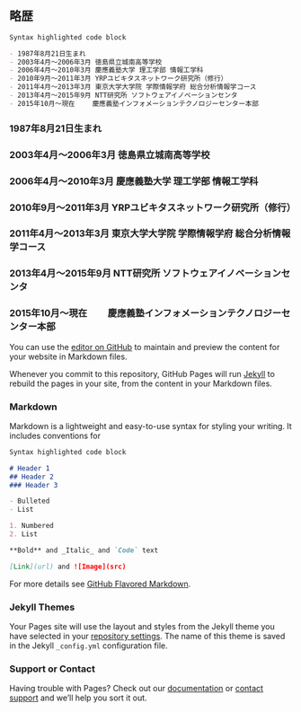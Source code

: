 ## 略歴

```markdown
Syntax highlighted code block

- 1987年8月21日生まれ
- 2003年4月～2006年3月 徳島県立城南高等学校
- 2006年4月～2010年3月 慶應義塾大学 理工学部 情報工学科
- 2010年9月～2011年3月 YRPユビキタスネットワーク研究所（修行）
- 2011年4月～2013年3月 東京大学大学院 学際情報学府 総合分析情報学コース
- 2013年4月～2015年9月 NTT研究所 ソフトウェアイノベーションセンタ
- 2015年10月～現在　　 慶應義塾インフォメーションテクノロジーセンター本部
```

### 1987年8月21日生まれ
### 2003年4月～2006年3月 徳島県立城南高等学校
### 2006年4月～2010年3月 慶應義塾大学 理工学部 情報工学科
### 2010年9月～2011年3月 YRPユビキタスネットワーク研究所（修行）
### 2011年4月～2013年3月 東京大学大学院 学際情報学府 総合分析情報学コース
### 2013年4月～2015年9月 NTT研究所 ソフトウェアイノベーションセンタ
### 2015年10月～現在　　 慶應義塾インフォメーションテクノロジーセンター本部
You can use the [editor on GitHub](https://github.com/yuichib/yuichib.github.io/edit/master/README.md) to maintain and preview the content for your website in Markdown files.

Whenever you commit to this repository, GitHub Pages will run [Jekyll](https://jekyllrb.com/) to rebuild the pages in your site, from the content in your Markdown files.

### Markdown

Markdown is a lightweight and easy-to-use syntax for styling your writing. It includes conventions for

```markdown
Syntax highlighted code block

# Header 1
## Header 2
### Header 3

- Bulleted
- List

1. Numbered
2. List

**Bold** and _Italic_ and `Code` text

[Link](url) and ![Image](src)
```

For more details see [GitHub Flavored Markdown](https://guides.github.com/features/mastering-markdown/).

### Jekyll Themes

Your Pages site will use the layout and styles from the Jekyll theme you have selected in your [repository settings](https://github.com/yuichib/yuichib.github.io/settings). The name of this theme is saved in the Jekyll `_config.yml` configuration file.

### Support or Contact

Having trouble with Pages? Check out our [documentation](https://help.github.com/categories/github-pages-basics/) or [contact support](https://github.com/contact) and we’ll help you sort it out.
